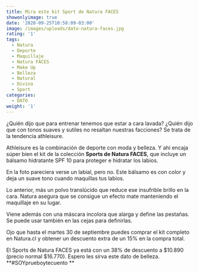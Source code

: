 ```yaml
---
title: Mira este kit Sport de Natura FACES
showonlyimage: true
date: '2020-09-25T10:58:09-03:00'
image: /images/uploads/dato-natura-faces.jpg
rating: '1'
tags:
  - Natura
  - Deporte
  - Maquillaje
  - Natura FACES
  - Make Up
  - Belleza
  - Natural
  - Divina
  - Sport
categories:
  - DATO
weight: '1'
---
```

¿Quién dijo que para entrenar tenemos que estar a cara lavada? ¿Quién dijo que con tonos suaves y sutiles no resaltan nuestras facciones? Se trata de la tendencia athleisure.

<!--more-->

Athleisure es la combinación de deporte con moda y belleza. Y ahí encaja súper bien el kit de la colección **Sports de Natura FACES**, que incluye un bálsamo hidratante SPF 10 para proteger e hidratar los labios. 

En la foto pareciera verse un labial, pero no. Este bálsamo es con color y deja un suave tono cuando maquillas tus labios.

Lo anterior, más un polvo translúcido que reduce ese insufrible brillo en la cara. Natura asegura que se consigue un efecto mate manteniendo el maquillaje en su lugar. 

Viene además con una máscara incolora que alarga y define las pestañas. Se puede usar también en las cejas para definirlas.

Ojo que hasta el martes 30 de septiembre puedes comprar el kit completo en Natura.cl y obtener un descuento extra de un 15% en la compra total.

El Sports de Natura FACES ya está con un 38% de descuento a $10.890 (precio normal $16.770). Espero les sirva este dato de belleza. **\#SOYprueboytecuento
**
